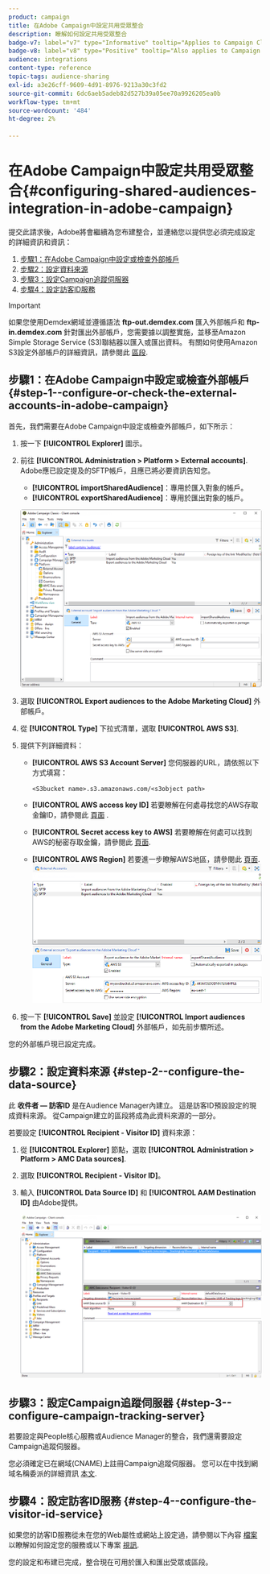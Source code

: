 ```yaml
---
product: campaign
title: 在Adobe Campaign中設定共用受眾整合
description: 瞭解如何設定共用受眾整合
badge-v7: label="v7" type="Informative" tooltip="Applies to Campaign Classic v7"
badge-v8: label="v8" type="Positive" tooltip="Also applies to Campaign v8"
audience: integrations
content-type: reference
topic-tags: audience-sharing
exl-id: a3e26cff-9609-4d91-8976-9213a30c3fd2
source-git-commit: 6dc6aeb5adeb82d527b39a05ee70a9926205ea0b
workflow-type: tm+mt
source-wordcount: '484'
ht-degree: 2%

---
```


# 在Adobe Campaign中設定共用受眾整合{#configuring-shared-audiences-integration-in-adobe-campaign}



提交此請求後，Adobe將會繼續為您布建整合，並連絡您以提供您必須完成設定的詳細資訊和資訊：

1. [步驟1：在Adobe Campaign中設定或檢查外部帳戶](#step-1--configure-or-check-the-external-accounts-in-adobe-campaign)
1. [步驟2：設定資料來源](#step-2--configure-the-data-source)
1. [步驟3：設定Campaign追蹤伺服器](#step-3--configure-campaign-tracking-server)
1. [步驟4：設定訪客ID服務](#step-4--configure-the-visitor-id-service)

>[!IMPORTANT]
>
>如果您使用Demdex網域並遵循語法 **ftp-out.demdex.com** 匯入外部帳戶和 **ftp-in.demdex.com** 針對匯出外部帳戶，您需要據以調整實施，並移至Amazon Simple Storage Service (S3)聯結器以匯入或匯出資料。 有關如何使用Amazon S3設定外部帳戶的詳細資訊，請參閱此 [區段](../../integrations/using/configuring-shared-audiences-integration-in-adobe-campaign.md#step-1--configure-or-check-the-external-accounts-in-adobe-campaign).

## 步驟1：在Adobe Campaign中設定或檢查外部帳戶 {#step-1--configure-or-check-the-external-accounts-in-adobe-campaign}

首先，我們需要在Adobe Campaign中設定或檢查外部帳戶，如下所示：

1. 按一下 **[!UICONTROL Explorer]** 圖示。
1. 前往 **[!UICONTROL Administration > Platform > External accounts]**. Adobe應已設定提及的SFTP帳戶，且應已將必要資訊告知您。

   * **[!UICONTROL importSharedAudience]**：專用於匯入對象的帳戶。
   * **[!UICONTROL exportSharedAudience]**：專用於匯出對象的帳戶。

   ![](assets/aam_config_1.png)

1. 選取 **[!UICONTROL Export audiences to the Adobe Marketing Cloud]** 外部帳戶。

1. 從 **[!UICONTROL Type]** 下拉式清單，選取 **[!UICONTROL AWS S3]**.

1. 提供下列詳細資料：

   * **[!UICONTROL AWS S3 Account Server]**
您伺服器的URL，請依照以下方式填寫：

      ```
      <S3bucket name>.s3.amazonaws.com/<s3object path>
      ```

   * **[!UICONTROL AWS access key ID]**
若要瞭解在何處尋找您的AWS存取金鑰ID，請參閱此 [頁面](https://docs.aws.amazon.com/general/latest/gr/aws-sec-cred-types.html#access-keys-and-secret-access-keys) .

   * **[!UICONTROL Secret access key to AWS]**
若要瞭解在何處可以找到AWS的秘密存取金鑰，請參閱此 [頁面](https://aws.amazon.com/fr/blogs/security/wheres-my-secret-access-key/).

   * **[!UICONTROL AWS Region]**
若要進一步瞭解AWS地區，請參閱此 [頁面](https://aws.amazon.com/about-aws/global-infrastructure/regions_az/).
   ![](assets/aam_config_2.png)

1. 按一下 **[!UICONTROL Save]** 並設定 **[!UICONTROL Import audiences from the Adobe Marketing Cloud]** 外部帳戶，如先前步驟所述。

您的外部帳戶現已設定完成。

## 步驟2：設定資料來源 {#step-2--configure-the-data-source}

此 **收件者 — 訪客ID** 是在Audience Manager內建立。 這是訪客ID預設設定的現成資料來源。 從Campaign建立的區段將成為此資料來源的一部分。

若要設定 **[!UICONTROL Recipient - Visitor ID]** 資料來源：

1. 從 **[!UICONTROL Explorer]** 節點，選取 **[!UICONTROL Administration > Platform > AMC Data sources]**.
1. 選取 **[!UICONTROL Recipient - Visitor ID]**。
1. 輸入 **[!UICONTROL Data Source ID]** 和 **[!UICONTROL AAM Destination ID]** 由Adobe提供。

   ![](assets/aam_config_3.png)

## 步驟3：設定Campaign追蹤伺服器 {#step-3--configure-campaign-tracking-server}

若要設定與People核心服務或Audience Manager的整合，我們還需要設定Campaign追蹤伺服器。

您必須確定已在網域(CNAME)上註冊Campaign追蹤伺服器。 您可以在中找到網域名稱委派的詳細資訊 [本文](https://experienceleague.adobe.com/docs/control-panel/using/subdomains-and-certificates/setting-up-new-subdomain.html?lang=zh-Hant).

## 步驟4：設定訪客ID服務 {#step-4--configure-the-visitor-id-service}

如果您的訪客ID服務從未在您的Web屬性或網站上設定過，請參閱以下內容 [檔案](https://experienceleague.adobe.com/docs/id-service/using/implementation/setup-aam-analytics.html) 以瞭解如何設定您的服務或以下專案 [視訊](https://helpx.adobe.com/tw/marketing-cloud/how-to/email-marketing.html#step-two).

您的設定和布建已完成，整合現在可用於匯入和匯出受眾或區段。
